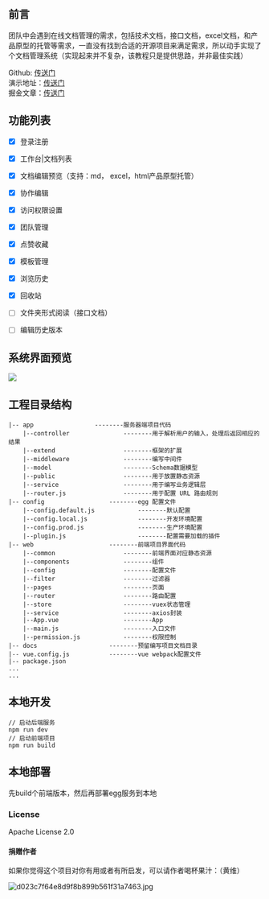 ## 前言
团队中会遇到在线文档管理的需求，包括技术文档，接口文档，excel文档，和产品原型的托管等需求，一直没有找到合适的开源项目来满足需求，所以动手实现了个文档管理系统（实现起来并不复杂，该教程只是提供思路，并非最佳实践）

Github: [传送门](https://github.com/huangwei9527/Ink-wash-docs)<br/>
演示地址：[传送门](http://47.104.247.183:7001)<br/>
掘金文章：[传送门](https://juejin.im/post/6886735919697788941)

## 功能列表
* [x] 登录注册
* [x] 工作台|文档列表
* [x] 文档编辑预览（支持：md， excel，html产品原型托管）
* [x] 协作编辑
* [x] 访问权限设置
* [x] 团队管理
* [x] 点赞收藏
* [x] 模板管理
* [x] 浏览历史
* [x] 回收站
* [ ] 文件夹形式阅读（接口文档）
* [ ] 编辑历史版本


## 系统界面预览
![](https://p9-juejin.byteimg.com/tos-cn-i-k3u1fbpfcp/7ed9c1e870e54da290344ab480ecf587~tplv-k3u1fbpfcp-watermark.image)


## 工程目录结构

```
|-- app					--------服务器端项目代码
    |--controller				--------用于解析用户的输入，处理后返回相应的结果
    |--extend					--------框架的扩展
    |--middleware				--------编写中间件
    |--model					--------Schema数据模型
    |--public					--------用于放置静态资源
    |--service					--------用于编写业务逻辑层
    |--router.js				--------用于配置 URL 路由规则
|-- config					--------egg 配置文件
    |--config.default.js			--------默认配置
    |--config.local.js				--------开发环境配置
    |--config.prod.js				--------生产环境配置
    |--plugin.js					--------配置需要加载的插件
|-- web						--------前端项目界面代码
    |--common					--------前端界面对应静态资源
    |--components				--------组件
    |--config					--------配置文件
    |--filter					--------过滤器
    |--pages					--------页面
    |--router					--------路由配置
    |--store					--------vuex状态管理
    |--service					--------axios封装
    |--App.vue					--------App
    |--main.js					--------入口文件
    |--permission.js			--------权限控制
|-- docs					--------预留编写项目文档目录
|-- vue.config.js			--------vue webpack配置文件
|-- package.json
...
...
```
## 本地开发
```
// 启动后端服务
npm run dev
// 启动前端项目
npm run build
```
## 本地部署
先build个前端版本，然后再部署egg服务到本地

### License
Apache License 2.0



#### 捐赠作者

如果你觉得这个项目对你有用或者有所启发，可以请作者喝杯果汁：（黄维）


![d023c7f64e8d9f8b899b561f31a7463.jpg](https://p1-juejin.byteimg.com/tos-cn-i-k3u1fbpfcp/250df22fcc9c48168f66333dfbfcfce8~tplv-k3u1fbpfcp-watermark.image??imageMogr2/auto-orient/strip%7CimageView2/2/w/200)

